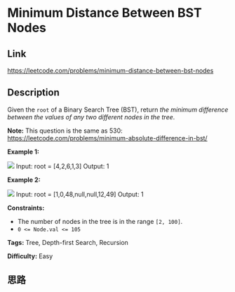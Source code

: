 # Minimum Distance Between BST Nodes

## Link

https://leetcode.com/problems/minimum-distance-between-bst-nodes


## Description

Given the `root` of a Binary Search Tree (BST), return _the minimum difference
between the values of any two different nodes in the tree_.

**Note:** This question is the same as 530:
<https://leetcode.com/problems/minimum-absolute-difference-in-bst/>



**Example 1:**

![](https://assets.leetcode.com/uploads/2021/02/05/bst1.jpg)
            Input: root = [4,2,6,1,3]    Output: 1    

**Example 2:**

![](https://assets.leetcode.com/uploads/2021/02/05/bst2.jpg)
            Input: root = [1,0,48,null,null,12,49]    Output: 1    



**Constraints:**

  * The number of nodes in the tree is in the range `[2, 100]`.
  * `0 <= Node.val <= 105`


**Tags:** Tree, Depth-first Search, Recursion

**Difficulty:** Easy

## 思路

[title]: https://leetcode.com/problems/minimum-distance-between-bst-nodes
